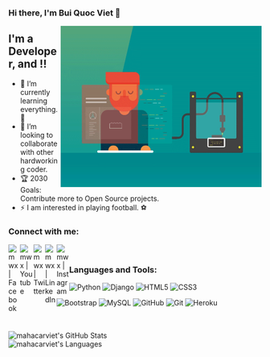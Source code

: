 ### Hi there, I'm Bui Quoc Viet  👋

<img align="right" alt="GIF" src="https://github.com/mahacarviet/mahacarviet/blob/master/3dprinter.gif?raw=true" width="400" height="320" />


## I'm a Developer, and !!

- 🌱 I’m currently learning everything. 🤣
- 👯 I’m looking to collaborate with other hardworking coder.
- 🏆 2030 Goals: Contribute more to Open Source projects.
- ⚡  I am interested in playing football. ️⚽️

### Connect with me:

[<img align="left" alt="mwx | Facebook" width="23px" src="https://cdn.jsdelivr.net/npm/simple-icons@3.13.0/icons/facebook.svg" />][facebook]
[<img align="left" alt="mwx | Youtube" width="27px" src="https://cdn.jsdelivr.net/npm/simple-icons@3.13.0/icons/youtube.svg" />][youtube]
[<img align="left" alt="mwx | Twitter" width="23px" src="https://cdn.jsdelivr.net/npm/simple-icons@v3/icons/twitter.svg" />][twitter]
[<img align="left" alt="mwx | LinkedIn" width="23px" src="https://cdn.jsdelivr.net/npm/simple-icons@v3/icons/linkedin.svg" />][linkedin]
[<img align="left" alt="mwx | Instagram" width="25px" src="https://cdn.jsdelivr.net/npm/simple-icons@v3/icons/instagram.svg" />][instagram]
<br />

### Languages and Tools:

![Python](https://img.shields.io/badge/-Python-000000?style=flat&logo=python)
![Django](https://img.shields.io/badge/-Django-000000?style=flat&logo=Django)
![HTML5](https://img.shields.io/badge/-HTML5-000000?style=flat&logo=HTML5)
![CSS3](https://img.shields.io/badge/-CSS3-000000?style=flat&logo=CSS3)

![Bootstrap](https://img.shields.io/badge/-Bootstrap-000000?style=flat&logo=bootstrap)
![MySQL](https://img.shields.io/badge/-MySQL-000000?style=flat&logo=MySQL)
![GitHub](https://img.shields.io/badge/-GitHub-000000?style=flat&logo=github&logoColor=FFFFFF)
![Git](https://img.shields.io/badge/-Git-000000?style=flat&logo=git&logoColor=F05032)
![Heroku](https://img.shields.io/badge/-Heroku-000000?style=flat&logo=heroku)

<br />
<br />


<img align="left" alt="mahacarviet's GitHub Stats" src="https://github-readme-stats.vercel.app/api?username=mahacarviet&show_icons=true" />
<br/>
<img align="left" alt="mahacarviet's Languages" src="https://github-readme-stats.vercel.app/api/top-langs/?username=mahacarviet&hide=scss" />


[facebook]: https://www.facebook.com/vietchelsea.mahacar/
[youtube]: https://www.youtube.com/
[twitter]: https://twitter.com/
[instagram]: https://www.instagram.com/
[linkedin]: https://www.linkedin.com/in/

